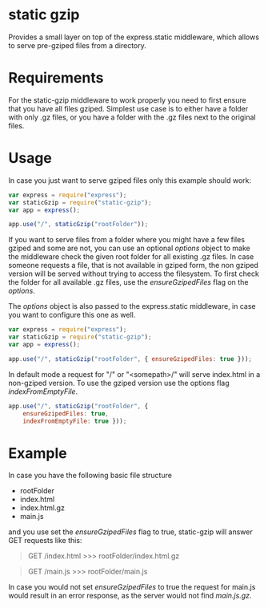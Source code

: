 # static gzip
Provides a small layer on top of the express.static middleware, which allows to serve pre-gziped files from a directory.

# Requirements
For the static-gzip middleware to work properly you need to first ensure that you have all files gziped. 
Simplest use case is to either have a folder with only .gz files, or you have a folder with the .gz files next to the original files.

# Usage
In case you just want to serve gziped files only this example should work:

```javascript
var express = require("express");
var staticGzip = require("static-gzip");
var app = express();

app.use("/", staticGzip("rootFolder"));
```

If you want to serve files from a folder where you might have a few files gziped and some are not, you can use an optional *options* object to make the middleware check the given root folder for all existing .gz files. In case someone requests a file, that is not available in gziped form, the non gziped version will be served without trying to access the filesystem. To first check the folder for all available .gz files, use the *ensureGzipedFiles* flag on the *options*.

The *options* object is also passed to the express.static middleware, in case you want to configure this one as well.

```javascript
var express = require("express");
var staticGzip = require("static-gzip");
var app = express();

app.use("/", staticGzip("rootFolder", { ensureGzipedFiles: true }));
```

In default mode a request for "/" or "\<somepath\>/" will serve index.html in a non-gziped version. To use the gziped version use the options flag *indexFromEmptyFile*.

```javascript
app.use("/", staticGzip("rootFolder", { 
    ensureGzipedFiles: true,
    indexFromEmptyFile: true }));
```

# Example
In case you have the following basic file structure

* rootFolder
 * index.html
 * index.html.gz
 * main.js

and you use set the *ensureGzipedFiles* flag to true, static-gzip will answer GET requests like this:

> GET /index.html >>> rootFolder/index.html.gz

> GET /main.js >>> rootFolder/main.js

In case you would not set *ensureGzipedFiles* to true the request for main.js would result in an error response, as the server would not find *main.js.gz*.
